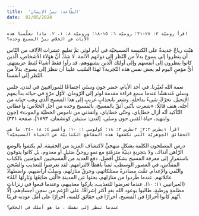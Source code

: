 ```yaml
---
title:  'الطّاعة: ثمرُ الإيمان'
date:  02/05/2024
---
```


`اقرأ روميّة ٣: ٢٧-٣١؛ روميّة ٦: ١٥-١٨؛ وروميّة ٨: ١، ٢. ماذا تعلّمنا هذه الآيات عن الخلاص ببرِّ المسيح وحده؟`

هبّت رياحٌ جديدةٌ على الكنيسة المسيحيّة في أيام لوثر. تمَّ تعليم عشرات الآلاف من النّاس أن ينظروا إلى يسوع بدلاً من النّظر إلى ذواتهم الآثمة. لا شكَّ أنَّ هؤلاء الأشخاص، الّذين كانوا ينظرون إلى أنفسهم وإلى أولئك الّذين يشبهوهم، قد رأوا فقط أشياءً تُثبط عزيمتهم. أيُّ مؤمنٍ اليوم لم يعش نفس هذه التّجربة؟ لهذا السّبب علينا أن ننظرَ إلى يسوع، بدلاً من النّظر إلى أنفسنا.

نعمة الله تُغيّرنا. في أحد الأيام، حضر جون وسلي اجتماعًا للمورافيينَ في لندن. جلس وسلي مُندهشًا عندما سمع قراءة مقدمة لوثر إلى الرّومان. لأوّل مرّةٍ في حياته بدأ يفهم الإنجيل. تحرّكَ شيءٌ بداخلهِ، وشعر بانجذابٍ غريبٍ إلى هذا المسيح الّذي وهب حياته من أجله. هتف قائلًا: «شعرت بأنّني أثقُ بالمسيح، بالمسيح وحده من أجل الخلاص: وأعطاني التّأكيد أنّه أزال خطاياي، وحتّى خطاياي، وأنقذني من ناموس الخطيّة والموت»  (جون وايتهيد، حياة القس جون وسلي، [لندن: ستيفن كوتشمان، ١٧٩٣]، صفحة ٣٣١).

`اقرأ ١بطرس ٢:٢؛ ٢بطرس ٣: ١٨؛ كولوسي ١: ١٠؛ وأفسس ٤: ١٨ -٢٤. ما هي الحقائق الجوهريّة الّتي تكشفها هذه المقاطع الكتابيّة عن الحياة المسيحيّة؟`

درس المصلحون الكلمة بشكلٍ منهجيٍّ لاكتشاف المزيد من الحقيقة. لم يكتفوا بالوضعِ الرّاهن آنذاك، ولا بتجربةٍ دينيّة متزمّتةٍ مع نموٍ روحيٍّ ضئيلٍ أو معدوم، بل كانوا يتوقون باستمرارٍ إلى معرفة المسيح بشكلٍ أفضل. دفع العديد من المسيحيين المؤمنين بالكتاب المقدّس، في العصور الوسطى، ثمناً باهظاً لالتزامهم. لقد تعرضوا للتعذيب والسّجن والنّفي والإعدام. تمَّت مصادرةُ ممتلكاتهم، وحرقُ منازلهم، وسلبُ أراضيهم، واضطهادُ عائلاتهم. عندما طُردوا من منازلهم، بحثوا عن المدينةِ «ٱلَّتِي صَانِعُهَا وَبَارِئُهَا ٱللهُ» (العبرانيين ١١: ١٠). عندما تعرضوا للتعذيب، باركوا معذبيهم، وعندما قبعوا في زنزاناتٍ مظلمةٍ ورطبةٍ، طالبوا بوعود الله بغدٍ أكثر إشراقًا. على الرّغم من سجنِ أجسادِهم، إلّا أنّهم كانوا أحرارًا في المسيح، أحرارًا في حقائق كلمته، أحرارًا على أمل عودته قريبًا.

`عندما تنظر إلى نفسك ، ما هو أملك في الخلاص؟`